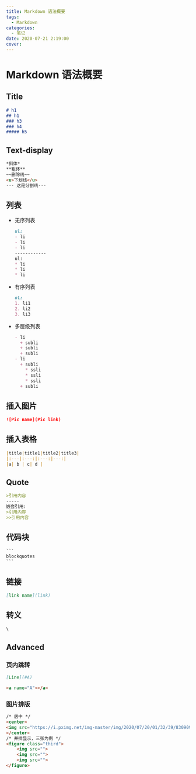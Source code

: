 ```yaml
---
title: Markdown 语法概要
tags: 
  - Markdown
categories:
  - 笔记
date: 2020-07-21 2:19:00
cover: 
---
```



# Markdown 语法概要

## Title



```markdown
# h1
## h1
### h3
### h4
##### h5
```

## Text-display

```markdown
*斜体* 
**粗体**
~~删除线~~
<u>下划线</u>
--- 这是分割线---
```

## 列表

- 无序列表

  ```markdown
  ul:
  - li
  - li
  - li
  ------------
  ul:
  * li
  * li
  * li
  ```
  
- 有序列表

  ```markdown
  ol:
  1. li1
  2. li2
  3. li3
  ```
  
- 多层级列表

  ```markdown
  - li
    + subli
    + subli
    + subli
  - li
    + subli
      * ssli
      * ssli
      * ssli
    + subli
  ```

## 插入图片

```markdown
![Pic name](Pic link)  
```

##  插入表格

```markdown
|title|title1|title2|title3|
|:---|:---:|:---:|---:|
|a| b | c| d |
```

## Quote

```markdown
>引用内容
-----
嵌套引用:
>引用内容
>>引用内容
```

## 代码块

```markdown
​``` 
blockquotes
​```
```

## 链接

```markdown
[link name](link)
```

## 转义

```markdown
\
```

## Advanced

### 页内跳转

```markdown
[Line](#A)

<a name="A"></a>
```

### 图片排版

```html
/* 居中 */
<center>
<img src="https://i.pximg.net/img-master/img/2020/07/20/01/32/39/83090929_p0_master1200.jpg">
</center>
/* 并排显示，三张为例 */
<figure class="third">
    <img src="">
    <img src="">
    <img src="">
</figure>
```

